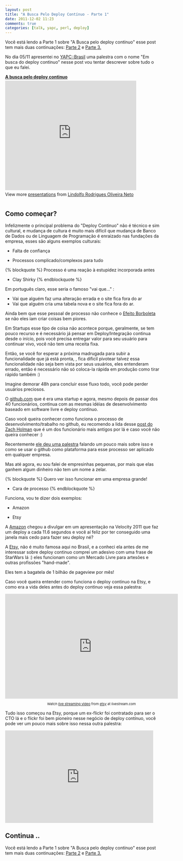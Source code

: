 ```yaml
---
layout: post
title: "A Busca Pelo Deploy Contínuo - Parte 1"
date: 2011-12-02 11:23
comments: true
categories: [talk, yapc, perl, deploy]
---
```


<div id="litlebox">
Você está lendo a Parte 1 sobre "A Busca pelo deploy contínuo" esse post tem mais duas continuações: <a href="/blog/2011/12/02/a-busca-pelo-deploy-continuo-parte-2/">Parte 2</a> e <a href="/blog/2011/12/03/a-busca-pelo-deploy-continuo-parte-3/">Parte 3.</a>
</div>

No dia 05/11 apresentei  no [YAPC::Brasil](http://www.yapcbrasil.org.br/2011/) uma palestra com o nome
"Em busca do deploy continuo" nesse post vou tentar descrever sobre tudo o que eu falei.

<div style="width:425px" id="__ss_10173611"> <strong style="display:block;margin:12px 0 4px"><a href="http://www.slideshare.net/lornlab/a-busca-pelo-deploy-continuo" title="A busca pelo deploy continuo" target="_blank">A busca pelo deploy continuo</a></strong> <iframe src="http://www.slideshare.net/slideshow/embed_code/10173611" width="425" height="355" frameborder="0" marginwidth="0" marginheight="0" scrolling="no"></iframe> <div style="padding:5px 0 12px"> View more <a href="http://www.slideshare.net/" target="_blank">presentations</a> from <a href="http://www.slideshare.net/lornlab" target="_blank">Lindolfo Rodrigues Oliveira Neto</a> </div> </div>


## Como começar? ##

Infelizmente o principal problema do "Deploy Continuo" não é técnico e sim cultural, e mudança de cultura é muito mais difícil que mudança de Banco de Dados ou de Linguagem de Programação é enraizado nas fundações da empresa, esses são alguns exemplos culturais:

* Falta de confiança

* Processos complicado/complexos para tudo

{% blockquote %}
Processo é uma reação à estupidez incorporada antes
 - Clay Shirky
{% endblockquote %}

 Em português claro, esse seria o famoso "vai que..." :

 * Vai que alguém faz uma alteração errada e o site fica fora do ar
 * Vai que alguém cria uma tabela nova e o site fica fora do ar.

Ainda bem que esse pessoal de processo não conhece o [Efeito Borboleta](http://pt.wikipedia.org/wiki/Efeito_borboleta) se não eles iam criar coisas bem piores.

Em Startups esse tipo de coisa não acontece porque, geralmente, se tem pouco recurso e é necessário já pensar em Deploy/Integração continua desde o início, pois você precisa entregar valor para seu usuário para continuar vivo, você não tem uma receita fixa. 

Então, se você for esperar a próxima madrugada para subir a funcionalidade que já está pronta, , fica dificil pivotear talvez essa funcionalidade não seja bem vista por seus usuários, eles entenderam errado, então é necessário não só coloca-la rápida em produção como tirar rápido também :)

Imagine demorar 48h para concluir esse fluxo todo, você pode perder usuários preciosos.

O [github.com](http://github.com) que é era uma startup e agora, mesmo depois de passar dos 40 funcionários, continua com as mesmas idéias de desenvolvimento baseado em software livre e deploy contínuo.

Caso você queira conhecer como funciona o processo de desenvolvimento/trabalho no github, eu recomendo a lida desse [post do Zach Holman](http://zachholman.com/posts/how-github-works/) que é um dos funcionário mais antigos por lá e caso você não queira conhecer :)

Recentemente [ele deu uma palestra](http://zachholman.com/talk/how-github-uses-github-to-build-github) falando um pouco mais sobre isso e como se usar o github como plataforma para esse processo ser aplicado em qualquer empresa.

Mas até agora, eu sou falei de empresinhas pequenas, por mais que elas ganhem algum dinheiro não tem um nome a zelar.

{% blockquote %}
Quero ver isso funcionar em uma empresa grande!
 - Cara de processo
{% endblockquote %}

Funciona, vou te dizer dois exemplos:

* Amazon

* Etsy

A [Amazon](http://amazon.com) chegou a divulgar em um apresentação na Velocity 2011 que faz um deploy a cada 11.6 segundos e você aí feliz por ter conseguido uma janela mais cedo para fazer seu deploy né?

A [Etsy](http://etsy.com), não é muito famosa aqui no Brasil, e a conheci ela antes de me interessar sobre deploy continuo comprei um adesivo com uma frase de StarWars lá :) eles funcionam como um Mercado Livre para artesões e outras profissões "hand-made".

Eles tem a bagatela de 1 bilhão de pageview por mês!

Caso você queira entender como funciona o deploy continuo na Etsy, e como era a vida deles antes do deploy continuo veja essa palestra:

<iframe width="560" height="340" src="http://cdn.livestream.com/embed/etsy?layout=4&amp;clip=pla_adbab6e2-c629-4bfe-b1fd-21c898693282&amp;height=340&amp;width=560&amp;autoplay=false" style="border:0;outline:0" frameborder="0" scrolling="no"></iframe><div style="font-size: 11px;padding-top:10px;text-align:center;width:560px">Watch <a href="http://www.livestream.com/?utm_source=lsplayer&amp;utm_medium=embed&amp;utm_campaign=footerlinks" title="live streaming video">live streaming video</a> from <a href="http://www.livestream.com/etsy?utm_source=lsplayer&amp;utm_medium=embed&amp;utm_campaign=footerlinks" title="Watch etsy at livestream.com">etsy</a> at livestream.com</div>

Tudo isso começou na Etsy, porque um ex-flickr foi contratado para ser o CTO lá e o flickr foi bem pioneiro nesse negócio de deploy contínuo, você pode ver um pouco mais sobre isso nessa outra palestra:

<iframe src="http://blip.tv/play/AYGMoH8C.html" width="480" height="300" frameborder="0" allowfullscreen></iframe><embed type="application/x-shockwave-flash" src="http://a.blip.tv/api.swf#AYGMoH8C" style="display:none"></embed>
    

## Continua .. ##


<div id="litlebox">
Você está lendo a Parte 1 sobre "A Busca pelo deploy contínuo" esse post tem mais duas continuações: <a href="/blog/2011/12/02/a-busca-pelo-deploy-continuo-parte-2/">Parte 2</a> e <a href="blog/2011/12/03/a-busca-pelo-deploy-continuo-parte-3/">Parte 3.</a>
</div>

